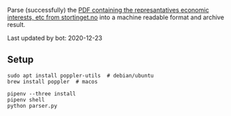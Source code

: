 Parse (successfully) the [PDF containing the represantatives economic interests, etc from stortinget.no](https://www.stortinget.no/no/Stortinget-og-demokratiet/Representantene/Okonomiske-interesser/) into a machine readable format and archive result.

Last updated by bot: 2020-12-23

## Setup
    sudo apt install poppler-utils  # debian/ubuntu
    brew install poppler  # macos

    pipenv --three install
    pipenv shell
    python parser.py

